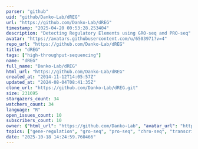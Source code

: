 ```yaml
---
parser: "github"
uid: "github/Danko-Lab/dREG"
url: "https://github.com/Danko-Lab/dREG"
timestamp: "2025-04-20 00:53:28.253404"
description: "Detecting Regulatory Elements using GRO-seq and PRO-seq"
avatar: "https://avatars.githubusercontent.com/u/6503971?v=4"
repo_url: "https://github.com/Danko-Lab/dREG"
title: "dREG"
tags: ["high-throughput-sequencing"]
name: "dREG"
full_name: "Danko-Lab/dREG"
html_url: "https://github.com/Danko-Lab/dREG"
created_at: "2014-11-12T14:05:57Z"
updated_at: "2024-08-04T08:41:35Z"
clone_url: "https://github.com/Danko-Lab/dREG.git"
size: 231695
stargazers_count: 34
watchers_count: 34
language: "R"
open_issues_count: 10
subscribers_count: 10
owner: {"html_url": "https://github.com/Danko-Lab", "avatar_url": "https://avatars.githubusercontent.com/u/6503971?v=4", "login": "Danko-Lab", "type": "Organization"}
topics: ["gene-regulation", "gro-seq", "pro-seq", "chro-seq", "transcription-regulatory-elements"]
date: "2025-10-18 14:24:59.760466"
---
```

